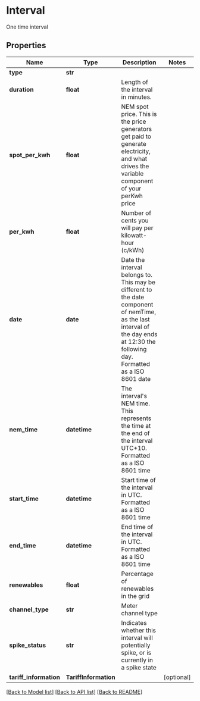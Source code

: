 # Interval

One time interval

## Properties
Name | Type | Description | Notes
------------ | ------------- | ------------- | -------------
**type** | **str** |  | 
**duration** | **float** | Length of the interval in minutes. | 
**spot_per_kwh** | **float** | NEM spot price. This is the price generators get paid to generate electricity, and what drives the variable component of your perKwh price | 
**per_kwh** | **float** | Number of cents you will pay per kilowatt-hour (c/kWh) | 
**date** | **date** | Date the interval belongs to. This may be different to the date component of nemTime, as the last interval of the day ends at 12:30 the following day. Formatted as a ISO 8601 date | 
**nem_time** | **datetime** | The interval&#39;s NEM time. This represents the time at the end of the interval UTC+10. Formatted as a ISO 8601 time | 
**start_time** | **datetime** | Start time of the interval in UTC. Formatted as a ISO 8601 time | 
**end_time** | **datetime** | End time of the interval in UTC. Formatted as a ISO 8601 time | 
**renewables** | **float** | Percentage of renewables in the grid | 
**channel_type** | **str** | Meter channel type | 
**spike_status** | **str** | Indicates whether this interval will potentially spike, or is currently in a spike state | 
**tariff_information** | **TariffInformation** |  | [optional] 

[[Back to Model list]](../README.md#documentation-for-models) [[Back to API list]](../README.md#documentation-for-api-endpoints) [[Back to README]](../README.md)


